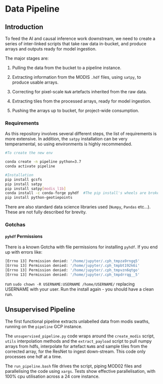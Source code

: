 # Data Pipeline

## Introduction

To feed the AI and causal inference work downstream, we need to create a series of inter-linked scripts that take raw data in-bucket, and produce arrays and outputs ready for model ingestion.

The major stages are:

1. Pulling the data from the bucket to a pipeline instance.

2. Extracting information from the MODIS `.hdf` files, using `satpy`, to produce usable arrays.
3. Correcting for pixel-scale `NaN` artefacts inherited from the raw data.
4. Extracting tiles from the processed arrays, ready for model ingestion.
5. Pushing the arrays up to bucket, for project-wide consumption.

### Requirements

As this repository involves several different steps, the list of requirements is more extensive. In addition, the `satpy` installation can be very temperamental, so using environments is highly recommended.

```bash
#To create the new env

conda create -n pipeline python=3.7
conda activate pipeline

#Installation
pip install gcsfs
pip install satpy
pip install satpy[modis_l1b]
conda install -c conda-forge pyhdf  #The pip install's wheels are broken at time of writing
pip install python-geotiepoints
```

There are also standard data science libraries used (`Numpy`, `Pandas` etc...). These are not fully described for brevity.

### Gotchas

#### `pyhdf` Permissions

There is a known Gotcha with file permissions for installing `pyhdf`. If you end up with errors like:

```sh
[Errno 13] Permission denied: '/home/jupyter/.cph_tmpza9rngq5'
[Errno 13] Permission denied: '/home/jupyter/.cph_tmpbt192k6i'
[Errno 13] Permission denied: '/home/jupyter/.cph_tmpvzn6qtgo'
[Errno 13] Permission denied: '/home/jupyter/.cph_tmpdrrqg__5'
```

run `sudo chown -R USERNAME:USERNAME /home/USERNAME/` replacing USERNAME with your user. Run the install again -  you should have a clean run.

## Unsupervised Pipeline

The first functional pipeline extracts unlabelled data from modis swaths, running on the `pipeline` GCP instance.

The `unsupervised_pipeline.py` code wraps around the `create_modis` script, `utils` interpolation methods and the `extract_payload` script to pull numpy arrays from hdfs, interpolate for artefact `NaN`s and sample tiles from the corrected array, for the ResNet to ingest down-stream. This code only processes one hdf at a time.

The `run_pipeline.bash` file drives the script, piping MOD02 files and parallelising the code  using `xargs`. Tests show effective parallelisation, with 100% cpu utilisation across a 24 core instance.
